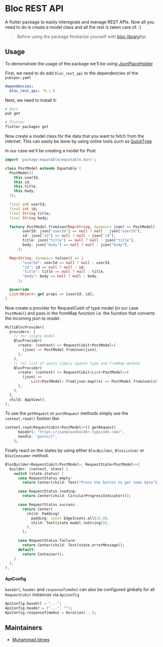 # Bloc REST API

A flutter package to easily interegrate and manage REST APIs. Now all you need to do is create a model class and all the rest is taken care of. :)

> Before using the package fimiliarize yourself with [bloc library](https://bloclibrary.dev/#/)Api

## Usage

To demonstrate the usage of the package we'll be using [JsonPlaceHolder](https://jsonplaceholder.typicode.com/)

First, we need to do add `bloc_rest_api` to the dependencies of the `pubspec.yaml`

```yaml
dependencies:
  bloc_rest_api: ^0.1.0
```

Next, we need to install it:

```sh
# Dart
pub get

# Flutter
flutter packages get
```

Now create a model class for the data that you want to fetch from the internet. This can easily be done by using online tools such as [QuickType](https://app.quicktype.io/)

In our case we'll be creating a model for Post.

```dart
import 'package:equatable/equatable.dart';

class PostModel extends Equatable {
  PostModel({
    this.userId,
    this.id,
    this.title,
    this.body,
  });

  final int userId;
  final int id;
  final String title;
  final String body;

  factory PostModel.fromJson(Map<String, dynamic> json) => PostModel(
        userId: json["userId"] == null ? null : json["userId"],
        id: json["id"] == null ? null : json["id"],
        title: json["title"] == null ? null : json["title"],
        body: json["body"] == null ? null : json["body"],
      );

  Map<String, dynamic> toJson() => {
        "userId": userId == null ? null : userId,
        "id": id == null ? null : id,
        "title": title == null ? null : title,
        "body": body == null ? null : body,
      };

  @override
  List<Object> get props => [userId, id];
}
```

Now create a provider for RequestCubit of type model (in our case `PostModel`) and pass in the fromMap function i.e. the fucntion that converts the incoming json to model.

```dart
MultiBlocProvider(
  providers: [
    // for single model
    BlocProvider(
      create: (context) => RequestCubit<PostModel>(
        (json) => PostModel.fromJson(json),
      ),
    ),
    // for list of posts simply update type and fromMap method
    BlocProvider(
      create: (context) => RequestCubit<List<PostModel>>(
        (json) =>
            List<PostModel>.from(json.map((x) => PostModel.fromJson(x))),
      ),
    ),
  ],
  child: AppView(),
);
```

To use the `getRequest` or `postRequest` methods simply use the `context.read()` funtion like:

```dart
context.read<RequestCubit<PostModel>>().getRequest(
      baseUrl: "https://jsonplaceholder.typicode.com/",
      handle: "posts/1",
    );
```

Finally react on the states by using either `BlocBuilder`, `BlocListner` or `BlocConsumer` method.

```dart
BlocBuilder<RequestCubit<PostModel>, RequestState<PostModel>>(
  builder: (context, state) {
    switch (state.status) {
      case RequestStatus.empty:
        return Center(child: Text("Press the button to get some data"));

      case RequestStatus.loading:
        return Center(child: CircularProgressIndicator());

      case RequestStatus.success:
        return Center(
          child: Padding(
            padding: const EdgeInsets.all(32.0),
            child: Text(state.model.toString()),
          ),
        );

      case RequestStatus.failure:
        return Center(child: Text(state.errorMessage));
      default:
        return Container();
    }
  },
),
```

#### ApiConfig

`baseUrl`, `header` and `responseTimeOut` can also be configured globally for all `RequestCubit` instances via `ApiConfig`

```dart
ApiConfig.baseUrl = "...";
ApiConfig.header = {"...": ""};
ApiConfig.responseTimeOut = Duration(...);
```

## Maintainers

- [Muhammad Idrees](https://github.com/muhammadIdrees)
